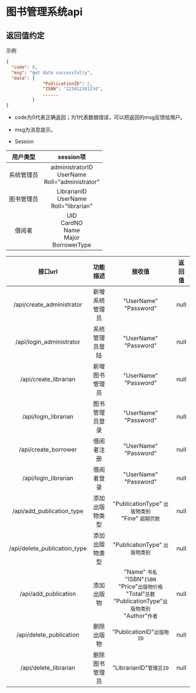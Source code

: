 

# 图书管理系统api

## 返回值约定
示例
```json
{
  "code": 0,
  "msg": "get data successfully",
  "data": {
              "PublicationID": 2,
              "ISBN": "123412341234",
              ......
          }
}
```
* code为0代表正确返回；为1代表数据错误，可以把返回的msg反馈给用户。

* msg为消息提示。
* Session

| 用户类型 | session项 |
|:----:|:----:|
| 系统管理员 | administratorID<br>UserName<br>Roll="administrator"|
| 图书管理员 | LibrarianID<br>UserName<br>Roll="librarian"|
| 借阅者 | UID<br>CardNO<br>Name<br>Major<br>BorrowerType |

| 接口url | 功能描述 | 接收值 | 返回值 |
|:------:|:------:|:-----:|:-----:|
|/api/create_administrator|新增系统管理员|"UserName"<br/>"Password"|null|
|/api/login_administrator|系统管理员登陆|"UserName"<br>"Password"|null|
|/api/create_librarian|新增图书管理员|"UserName"<br/>"Password"|null|
|/api/login_librarian|图书管理员登录|"UserName"<br/>"Password"|null|
|/api/create_borrower|借阅者注册|"UserName"<br/>"Password"|null|
|/api/login_librarian|借阅者登录|"UserName"<br/>"Password"|null|
|/api/add_publication_type|添加出版物类型|"PublicationType" ```出版物类别```<br/>"Fine" ```超期罚款```|null|
|/api/delete_publication_type|添加出版物类型|"PublicationType" ```出版物类别```|null|
|/api/add_publication|添加出版物|"Name" ```书名```<br/>"ISBN"```ISBN```<br/>"Price"```出版物价格```<br/>"Total"```总数```<br/>"PublicationType"```出版物类别```<br/>"Author"```作者```<br/>|null|
|/api/delete_publication|删除出版物|"PublicationID"```出版物ID```|null|
|/api/delete_librarian|删除图书管理员|"LibrarianID"```管理员ID```|null|